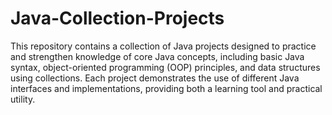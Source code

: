 # Java-Collection-Projects 
This repository contains a collection of Java projects designed to practice and strengthen knowledge of core Java concepts, including basic Java syntax, object-oriented programming (OOP) principles, and data structures using collections. Each project demonstrates the use of different Java interfaces and implementations, providing both a learning tool and practical utility.


